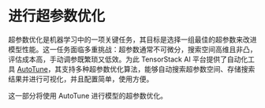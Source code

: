 # 进行超参数优化

超参数优化是机器学习中的一项关键任务，其目标是选择一组最佳的超参数来改进模型性能。这一任务面临多重挑战：超参数通常不可微分，搜索空间高维且非凸，评估成本高，手动调参既繁琐又低效。为此 TensorStack AI 平台提供了自动化工具 [AutoTune](../modules/building/autotune.md)，其支持多种超参数优化算法，能够自动搜索超参数空间、存储搜索结果并进行可视化，并且配置简单，使用方便。

这一部分将使用 AutoTune 进行模型的超参数优化。
